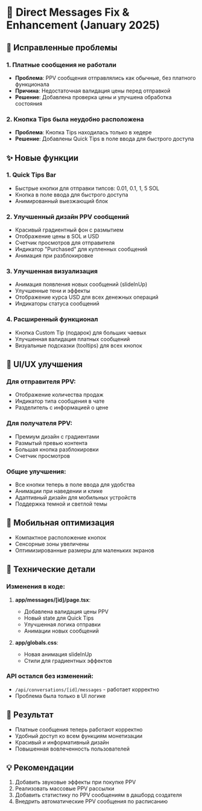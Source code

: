 # 💬 Direct Messages Fix & Enhancement (January 2025)

## 🐛 Исправленные проблемы

### 1. **Платные сообщения не работали**
- **Проблема**: PPV сообщения отправлялись как обычные, без платного функционала
- **Причина**: Недостаточная валидация цены перед отправкой
- **Решение**: Добавлена проверка цены и улучшена обработка состояния

### 2. **Кнопка Tips была неудобно расположена**
- **Проблема**: Кнопка Tips находилась только в хедере
- **Решение**: Добавлены Quick Tips в поле ввода для быстрого доступа

## ✨ Новые функции

### 1. **Quick Tips Bar**
- Быстрые кнопки для отправки типсов: 0.01, 0.1, 1, 5 SOL
- Кнопка в поле ввода для быстрого доступа
- Анимированный выезжающий блок

### 2. **Улучшенный дизайн PPV сообщений**
- Красивый градиентный фон с размытием
- Отображение цены в SOL и USD
- Счетчик просмотров для отправителя
- Индикатор "Purchased" для купленных сообщений
- Анимация при разблокировке

### 3. **Улучшенная визуализация**
- Анимация появления новых сообщений (slideInUp)
- Улучшенные тени и эффекты
- Отображение курса USD для всех денежных операций
- Индикаторы статуса сообщений

### 4. **Расширенный функционал**
- Кнопка Custom Tip (подарок) для больших чаевых
- Улучшенная валидация платных сообщений
- Визуальные подсказки (tooltips) для всех кнопок

## 🎨 UI/UX улучшения

### Для отправителя PPV:
- Отображение количества продаж
- Индикатор типа сообщения в чате
- Разделитель с информацией о цене

### Для получателя PPV:
- Премиум дизайн с градиентами
- Размытый превью контента
- Большая кнопка разблокировки
- Счетчик просмотров

### Общие улучшения:
- Все кнопки теперь в поле ввода для удобства
- Анимации при наведении и клике
- Адаптивный дизайн для мобильных устройств
- Поддержка темной и светлой темы

## 📱 Мобильная оптимизация
- Компактное расположение кнопок
- Сенсорные зоны увеличены
- Оптимизированные размеры для маленьких экранов

## 🔧 Технические детали

### Изменения в коде:
1. **app/messages/[id]/page.tsx**:
   - Добавлена валидация цены PPV
   - Новый state для Quick Tips
   - Улучшенная логика отправки
   - Анимации новых сообщений

2. **app/globals.css**:
   - Новая анимация slideInUp
   - Стили для градиентных эффектов

### API остался без изменений:
- `/api/conversations/[id]/messages` - работает корректно
- Проблема была только в UI логике

## 🚀 Результат
- Платные сообщения теперь работают корректно
- Удобный доступ ко всем функциям монетизации
- Красивый и информативный дизайн
- Повышенная вовлеченность пользователей

## 💡 Рекомендации
1. Добавить звуковые эффекты при покупке PPV
2. Реализовать массовые PPV рассылки
3. Добавить статистику по PPV сообщениям в дашборд создателя
4. Внедрить автоматические PPV сообщения по расписанию 